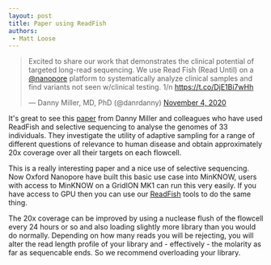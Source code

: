 ```yaml
---
layout: post
title: Paper using ReadFish
authors: 
 - Matt Loose
---
```


<blockquote class="twitter-tweet" data-dnt="true"><p lang="en" dir="ltr">Excited to share our work that demonstrates the clinical potential of targeted long-read sequencing. We use Read Fish (Read Until) on a <a href="https://twitter.com/nanopore?ref_src=twsrc%5Etfw">@nanopore</a> platform to systematically analyze clinical samples and find variants not seen w/clinical testing. 1/n <a href="https://t.co/DjE1Bi7wHh">https://t.co/DjE1Bi7wHh</a></p>&mdash; Danny Miller, MD, PhD (@danrdanny) <a href="https://twitter.com/danrdanny/status/1324079670577410048?ref_src=twsrc%5Etfw">November 4, 2020</a></blockquote> <script async src="https://platform.twitter.com/widgets.js" charset="utf-8"></script>

It's great to see this [paper](https://www.biorxiv.org/content/10.1101/2020.11.03.365395v1) from Danny Miller and colleagues who have used ReadFish and selective sequencing to analyse the genomes of 33 individuals. They investigate the utility of adaptive sampling for a range of different questions of relevance to human disease and obtain approximately 20x coverage over all their targets on each flowcell.

This is a really interesting paper and a nice use of selective sequencing.  Now Oxford Nanopore have built this basic use case into MinKNOW, users with access to MinKNOW on a GridION MK1 can run this very easily. If you have access to GPU then you can use our [ReadFish](https://github.com/looslab/readfish) tools to do the same thing.

The 20x coverage can be improved by using a nuclease flush of the flowcell every 24 hours or so and also loading slightly more library than you would do normally. Depending on how many reads you will be rejecting, you will alter the read length profile of your library and - effectively - the molarity as far as sequencable ends. So we recommend overloading your library. 